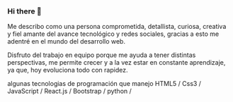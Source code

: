 ### Hi there 👋

<!--
**vyanse/vyanse** is a ✨ _special_ ✨ repository because its `README.md` (this file) appears on your GitHub profile.

Here are some ideas to get you started:

- 🔭 I’m currently working on ...
- 🌱 I’m currently learning ...
- 👯 I’m looking to collaborate on ...
- 🤔 I’m looking for help with ...
- 💬 Ask me about ...
- 📫 How to reach me: ...
- 😄 Pronouns: ...
- ⚡ Fun fact: ...
-->

Me describo como una persona comprometida, detallista, curiosa, creativa y fiel amante del avance tecnológico y redes sociales, gracias a esto me adentré en el mundo del desarrollo web.

Disfruto del trabajo en equipo porque me ayuda a tener distintas perspectivas, me permite crecer y a la vez estar en constante aprendizaje, ya que, hoy evoluciona todo con rapidez.

algunas tecnologias de programación que manejo 
HTML5 / Css3 / JavaScript / React.js / Bootstrap / python /
